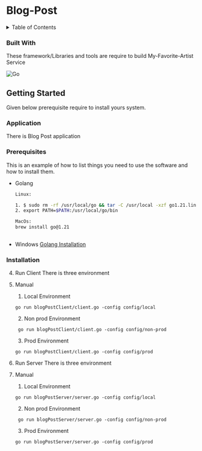 # Blog-Post 

<!-- TABLE OF CONTENTS -->
<details>
  <summary>Table of Contents</summary>
  <ol>
    <li>
      <a href="#about-the-project">About The Project</a>
      <ul>
        <li><a href="#built-with">Built With</a></li>
      </ul>
    </li>
    <li>
      <a href="#getting-started">Getting Started</a>
      <ul>
        <li><a href="#prerequisites">Prerequisites</a></li>
        <li><a href="#installation">Installation</a></li>
      </ul>
    </li>
    <li><a href="#usage">Usage</a></li>
  </ol>
</details>



### Built With

These framework/Libraries and tools are require to build My-Favorite-Artist Service

![Go](https://img.shields.io/badge/go-%2300ADD8.svg?style=for-the-badge&logo=go&logoColor=white)




<!-- GETTING STARTED -->
## Getting Started

Given below prerequisite require to install yours system.

### Application 
There is Blog Post application 


### Prerequisites

This is an example of how to list things you need to use the software and how to install them.
* Golang
  ```sh
  Linux:
  
  1. $ sudo rm -rf /usr/local/go && tar -C /usr/local -xzf go1.21.linux-amd64.tar.gz
  2. export PATH=$PATH:/usr/local/go/bin
  
  MacOs:
  brew install go@1.21
   
  ```
* Windows
  [Golang Installation](https://go.dev/doc/install)

### Installation


4. Run Client
 There is three environment 
 1. Manual
    1. Local Environment
    ```
    go run blogPostClient/client.go -config config/local
      ```
    2. Non prod Environment

    ```
     go run blogPostClient/client.go -config config/non-prod
    ```
    3. Prod Environment

    ```
    go run blogPostClient/client.go -config config/prod
    ```

5. Run Server
 There is three environment 
 1. Manual

    1. Local Environment
    ```
    go run blogPostServer/server.go -config config/local
    ```

    2. Non prod Environment
    ```
     go run blogPostServer/server.go -config config/non-prod
    ```
    3. Prod Environment

    ```
    go run blogPostServer/server.go -config config/prod
    ```

